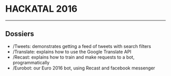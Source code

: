 # HACKATAL 2016
---------------

## Dossiers

* /Tweets: demonstrates getting a feed of tweets with search filters
* /Translate: explains how to use the Google Translate API
* /Recast: explains how to train and make requests to a bot, programmatically
* /Eurobot: our Euro 2016 bot, using Recast and facebook messenger


